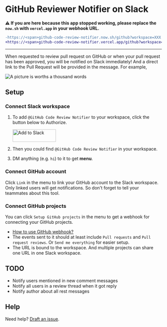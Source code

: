 # GitHub Reviewer Notifier on Slack

**⚠️ If you are here because this app stopped working, please replace the `now.sh` with `vercel.app` in your webhook URL.**

```diff
-https://<span>github-code-review-notifier.now.sh/github?workspace=XXX
+https://<span>github-code-review-notifier.vercel.app/github?workspace=XXX
```
---

When requested to review pull request on GitHub or when your pull request has been approved, you will be notified on Slack immediately! And a direct link to the Pull Request will be provided in the message. For example,

![A picture is worths a thousand words](https://user-images.githubusercontent.com/7480839/56017581-4fcb9200-5d32-11e9-93dc-bd9f3b25a4d0.png)

## Setup

### Connect Slack workspace

1. To add `@GitHub Code Review Notifier` to your workspace, click the button below to Authorize.

   <a href="https://slack.com/oauth/authorize?client_id=358699124487.462026355174&scope=chat:write:bot,bot" target="_blank"><img alt="Add to Slack" height="40" width="139" src="https://platform.slack-edge.com/img/add_to_slack.png" srcset="https://platform.slack-edge.com/img/add_to_slack.png 1x, https://platform.slack-edge.com/img/add_to_slack@2x.png 2x" /></a>

2. Then you could find `@GitHub Code Review Notifier` in your workspace.

3. DM anything (e.g. `hi`) to it to get **menu**.

### Connect GitHub account

Click `Link` in the menu to link your GitHub account to the Slack workspace. Only linked users will get notifications. So don't forget to tell your teammates about this tool.

### Connect GitHub projects

You can click `Setup GitHub projects` in the menu to get a webhook for connecting your GitHub projects.

- [How to use GitHub webhook?](https://docs.github.com/en/free-pro-team@latest/developers/webhooks-and-events/creating-webhooks)
- The events sent to it should at least include `Pull requests` and `Pull request reviews`. Or `Send me everything` for easier setup.
- The URL is bound to the workspace. And multiple projects can share one URL in one Slack workspace.

## TODO
- Notify users mentioned in new comment messages
- Notify all users in a review thread when it got reply
- Notify author about all rest messages

## Help

Need help? [Draft an issue](https://github.com/EnixCoda/github-code-review-notifier/issues).
